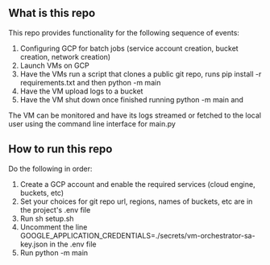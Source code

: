## What is this repo

This repo provides functionality for the following sequence of events:
1. Configuring GCP for batch jobs (service account creation, bucket creation, network creation)
2. Launch VMs on GCP
3. Have the VMs run a script that clones a public git repo, runs pip install -r requirements.txt and then python -m main
4. Have the VM upload logs to a bucket
5. Have the VM shut down once finished running python -m main and

The VM can be monitored and have its logs streamed or fetched to the local user using the command line interface for main.py


## How to run this repo

Do the following in order:
1. Create a GCP account and enable the required services (cloud engine, buckets, etc)
2. Set your choices for git repo url, regions, names of buckets, etc are in the project's .env file
3. Run sh setup.sh
4. Uncomment the line GOOGLE_APPLICATION_CREDENTIALS=./secrets/vm-orchestrator-sa-key.json in the .env file
5. Run python -m main
